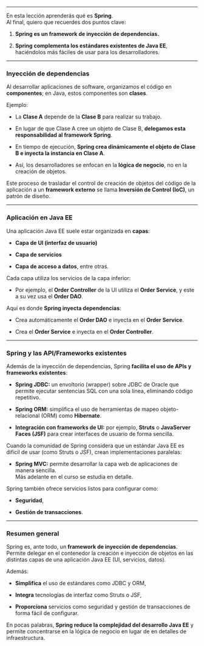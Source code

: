 
---

En esta lección aprenderás qué es **Spring**.  
Al final, quiero que recuerdes dos puntos clave:

1. **Spring es un framework de inyección de dependencias.**
    
2. **Spring complementa los estándares existentes de Java EE**, haciéndolos más fáciles de usar para los desarrolladores.
    

---

### Inyección de dependencias

Al desarrollar aplicaciones de software, organizamos el código en **componentes**; en Java, estos componentes son **clases**.

Ejemplo:

- La **Clase A** depende de la **Clase B** para realizar su trabajo.
    
- En lugar de que Clase A cree un objeto de Clase B, **delegamos esta responsabilidad al framework Spring**.
    
- En tiempo de ejecución, **Spring crea dinámicamente el objeto de Clase B e inyecta la instancia en Clase A**.
    
- Así, los desarrolladores se enfocan en la **lógica de negocio**, no en la creación de objetos.
    

Este proceso de trasladar el control de creación de objetos del código de la aplicación a un **framework externo** se llama **Inversión de Control (IoC)**, un patrón de diseño.

---

### Aplicación en Java EE

Una aplicación Java EE suele estar organizada en **capas**:

- **Capa de UI (interfaz de usuario)**
    
- **Capa de servicios**
    
- **Capa de acceso a datos**, entre otras.
    

Cada capa utiliza los servicios de la capa inferior:

- Por ejemplo, el **Order Controller** de la UI utiliza el **Order Service**, y este a su vez usa el **Order DAO**.
    

Aquí es donde **Spring inyecta dependencias**:

- Crea automáticamente el **Order DAO** e inyecta en el **Order Service**.
    
- Crea el **Order Service** e inyecta en el **Order Controller**.
    

---

### Spring y las API/Frameworks existentes

Además de la inyección de dependencias, Spring **facilita el uso de APIs y frameworks existentes**:

- **Spring JDBC:** un envoltorio (wrapper) sobre JDBC de Oracle que permite ejecutar sentencias SQL con una sola línea, eliminando código repetitivo.
    
- **Spring ORM:** simplifica el uso de herramientas de mapeo objeto-relacional (ORM) como **Hibernate**.
    
- **Integración con frameworks de UI:** por ejemplo, **Struts** o **JavaServer Faces (JSF)** para crear interfaces de usuario de forma sencilla.
    

Cuando la comunidad de Spring considera que un estándar Java EE es difícil de usar (como Struts o JSF), crean implementaciones paralelas:

- **Spring MVC:** permite desarrollar la capa web de aplicaciones de manera sencilla.  
    Más adelante en el curso se estudia en detalle.
    

Spring también ofrece servicios listos para configurar como:

- **Seguridad**,
    
- **Gestión de transacciones**.
    

---

### Resumen general

Spring es, ante todo, un **framework de inyección de dependencias**.  
Permite delegar en el contenedor la creación e inyección de objetos en las distintas capas de una aplicación Java EE (UI, servicios, datos).

Además:

- **Simplifica** el uso de estándares como JDBC y ORM,
    
- **Integra** tecnologías de interfaz como Struts o JSF,
    
- **Proporciona** servicios como seguridad y gestión de transacciones de forma fácil de configurar.
    

En pocas palabras, **Spring reduce la complejidad del desarrollo Java EE** y permite concentrarse en la lógica de negocio en lugar de en detalles de infraestructura.